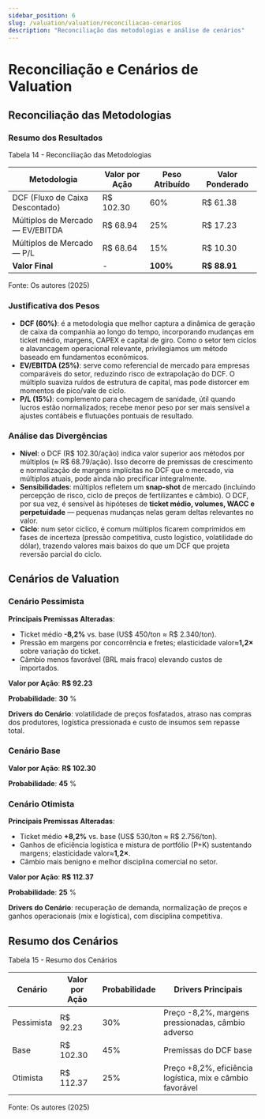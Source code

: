 ```yaml
---
sidebar_position: 6
slug: /valuation/valuation/reconciliacao-cenarios
description: "Reconciliação das metodologias e análise de cenários"
---
```


# Reconciliação e Cenários de Valuation

## Reconciliação das Metodologias

### Resumo dos Resultados

<p style={{textAlign: 'center'}}>Tabela 14 - Reconciliação das Metodologias</p>

| Metodologia | Valor por Ação | Peso Atribuído | Valor Ponderado |
|-------------|----------------|----------------|-----------------|
| DCF (Fluxo de Caixa Descontado) | R$ 102.30 | 60% | R$ 61.38 |
| Múltiplos de Mercado — EV/EBITDA | R$ 68.94 | 25% | R$ 17.23 |
| Múltiplos de Mercado — P/L | R$ 68.64 | 15% | R$ 10.30 |
| **Valor Final** | - | **100%** | **R$ 88.91** |

<p style={{textAlign: 'center'}}>Fonte: Os autores (2025)</p>

### Justificativa dos Pesos

- **DCF (60%)**: é a metodologia que melhor captura a dinâmica de geração de caixa da companhia ao longo do tempo, incorporando mudanças em ticket médio, margens, CAPEX e capital de giro. Como o setor tem ciclos e alavancagem operacional relevante, privilegiamos um método baseado em fundamentos econômicos.
- **EV/EBITDA (25%)**: serve como referencial de mercado para empresas comparáveis do setor, reduzindo risco de extrapolação do DCF. O múltiplo suaviza ruídos de estrutura de capital, mas pode distorcer em momentos de pico/vale de ciclo.
- **P/L (15%)**: complemento para checagem de sanidade, útil quando lucros estão normalizados; recebe menor peso por ser mais sensível a ajustes contábeis e flutuações pontuais de resultado.

### Análise das Divergências

- **Nível**: o DCF (R$ 102.30/ação) indica valor superior aos métodos por múltiplos (≈ R$ 68.79/ação). Isso decorre de premissas de crescimento e normalização de margens implícitas no DCF que o mercado, via múltiplos atuais, pode ainda não precificar integralmente.
- **Sensibilidades**: múltiplos refletem um **snap-shot** de mercado (incluindo percepção de risco, ciclo de preços de fertilizantes e câmbio). O DCF, por sua vez, é sensível às hipóteses de **ticket médio, volumes, WACC e perpetuidade** — pequenas mudanças nelas geram deltas relevantes no valor.
- **Ciclo**: num setor cíclico, é comum múltiplos ficarem comprimidos em fases de incerteza (pressão competitiva, custo logístico, volatilidade do dólar), trazendo valores mais baixos do que um DCF que projeta reversão parcial do ciclo.

## Cenários de Valuation

### Cenário Pessimista

**Principais Premissas Alteradas**:
- Ticket médio **-8,2%** vs. base (US$ 450/ton ≈ R$ 2.340/ton).
- Pressão em margens por concorrência e fretes; elasticidade valor≈**1,2×** sobre variação do ticket.
- Câmbio menos favorável (BRL mais fraco) elevando custos de importados.

**Valor por Ação**: **R$ 92.23**

**Probabilidade**: **30** %

**Drivers do Cenário**: volatilidade de preços fosfatados, atraso nas compras dos produtores, logística pressionada e custo de insumos sem repasse total.

### Cenário Base

**Valor por Ação**: **R$ 102.30**

**Probabilidade**: **45** %

### Cenário Otimista

**Principais Premissas Alteradas**:
- Ticket médio **+8,2%** vs. base (US$ 530/ton ≈ R$ 2.756/ton).
- Ganhos de eficiência logística e mistura de portfólio (P+K) sustentando margens; elasticidade valor≈**1,2×**.
- Câmbio mais benigno e melhor disciplina comercial no setor.

**Valor por Ação**: **R$ 112.37**

**Probabilidade**: **25** %

**Drivers do Cenário**: recuperação de demanda, normalização de preços e ganhos operacionais (mix e logística), com disciplina competitiva.

## Resumo dos Cenários

<p style={{textAlign: 'center'}}>Tabela 15 - Resumo dos Cenários</p>

| Cenário | Valor por Ação | Probabilidade | Drivers Principais |
|---------|----------------|---------------|-------------------|
| Pessimista | R$ 92.23 | 30% | Preço -8,2%, margens pressionadas, câmbio adverso |
| Base | R$ 102.30 | 45% | Premissas do DCF base |
| Otimista | R$ 112.37 | 25% | Preço +8,2%, eficiência logística, mix e câmbio favorável |

<p style={{textAlign: 'center'}}>Fonte: Os autores (2025)</p>
